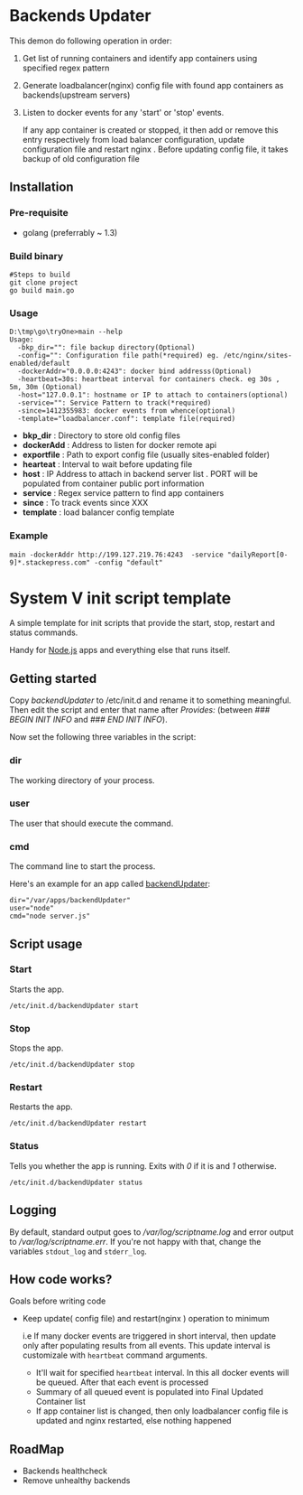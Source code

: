 Backends Updater
=====================

This demon do following operation in order:

1. Get list of running containers and identify app containers using specified regex pattern
2. Generate loadbalancer(nginx) config file with found app containers as backends(upstream servers)
3. Listen to docker events for any 'start' or 'stop' events.

    If any app container is created or stopped, it then add or remove this entry respectively from load balancer configuration, update configuration file and restart nginx . Before updating config file, it takes backup of old configuration file
    
    
Installation
------------

### Pre-requisite

- golang (preferrably ~ 1.3)


### Build binary

```
#Steps to build
git clone project
go build main.go

```

 
### Usage

```
D:\tmp\go\tryOne>main --help
Usage:
  -bkp_dir="": file backup directory(Optional)
  -config="": Configuration file path(*required) eg. /etc/nginx/sites-enabled/default
  -dockerAddr="0.0.0.0:4243": docker bind addresss(Optional)
  -heartbeat=30s: heartbeat interval for containers check. eg 30s , 5m, 30m (Optional)
  -host="127.0.0.1": hostname or IP to attach to containers(optional)
  -service="": Service Pattern to track(*required)
  -since=1412355983: docker events from whence(optional)
  -template="loadbalancer.conf": template file(required)

```

* **bkp_dir** : Directory to store old config files
* **dockerAdd** :  Address to listen for docker remote api
* **exportfile** : Path to export config file (usually sites-enabled folder)
* **hearteat** : Interval to wait before updating file
* **host** : IP Address to attach in backend server list . PORT will be populated from container public port information
* **service** : Regex service pattern to find app containers
* **since** : To track events since XXX
* **template** : load balancer config template


### Example

```
main -dockerAddr http://199.127.219.76:4243  -service "dailyReport[0-9]*.stackepress.com" -config "default"
```


System V init script template
=============================

A simple template for init scripts that provide the start, stop,
restart and status commands.

Handy for [Node.js](http://http://nodejs.org/) apps and everything
else that runs itself.

Getting started
---------------

Copy _backendUpdater_ to /etc/init.d and rename it to something
meaningful. Then edit the script and enter that name after _Provides:_
(between _### BEGIN INIT INFO_ and _### END INIT INFO_).

Now set the following three variables in the script:

### dir ###

The working directory of your process.

### user ###

The user that should execute the command.

### cmd ###

The command line to start the process.

Here's an example for an app called
[backendUpdater](http://backendUpdater.ubercode.de):

    dir="/var/apps/backendUpdater"
    user="node"
    cmd="node server.js"

Script usage
------------

### Start ###

Starts the app.

    /etc/init.d/backendUpdater start

### Stop ###

Stops the app.

    /etc/init.d/backendUpdater stop

### Restart ###

Restarts the app.

    /etc/init.d/backendUpdater restart

### Status ###

Tells you whether the app is running. Exits with _0_ if it is and _1_
otherwise.

    /etc/init.d/backendUpdater status

Logging
-------

By default, standard output goes to _/var/log/scriptname.log_ and
error output to _/var/log/scriptname.err_. If you're not happy with
that, change the variables `stdout_log` and `stderr_log`.


How code works?
--------------

Goals before writing code

- Keep update( config file) and restart(nginx ) operation to minimum

    i.e If many docker events are triggered in short interval, then update only after populating results from all events. This update interval is customizale with `heartbeat` command arguments. 
	- It'll wait for specified `heartbeat` interval. In this all docker events will be queued. After that each event is processed
	- Summary of all queued event is populated into Final Updated Container list
	- If app container list is changed, then only loadbalancer config file is updated and nginx restarted, else nothing happened


RoadMap
--------------

- Backends healthcheck 
- Remove unhealthy backends
 